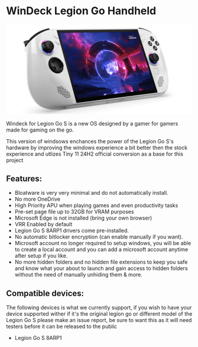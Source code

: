 # WinDeck Legion Go Handheld

![Alt text](images/04_Legion_Go_S_45_degree_front_facing_right-e1736180724290-1024x493.png)

Windeck for Legion Go S is a new OS designed by a gamer for gamers made for gaming on the go.

This version of windsows enchances the power of the Legion Go S's hardware by improving the windows experience a bit better then the stock experience and utlizes Tiny 11 24H2 official conversion as a base for this project

## Features:
- Bloatware is very very minimal and do not automatically install.
- No more OneDrive
- High Priority APU when playing games and even productivity tasks
- Pre-set page file up to 32GB for VRAM purposes
- Microsoft Edge is not installed (bring your own browser)
- VRR Enabled by default
- Legion Go S 8ARP1 drivers come pre-installed.
- No automatic bitlocker encryption (can enable manually if you want).
- Microsoft account no longer required to setup windows, you will be able to create a local account and you can add a microsoft account anytime after setup if you like.
- No more hidden folders and no hidden file extensions to keep you safe and know what your about to launch and gain access to hidden folders without the need of manually unhiding them & more.

## Compatible devices:
The following devices is what we currently support, if you wish to have your device supported wither if it's the original legion go or different model of the Legion Go S please make an issue report, be sure to want this as it will need testers before it can be released to the public

- Legion Go S 8ARP1
